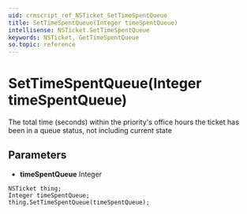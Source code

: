```yaml
---
uid: crmscript_ref_NSTicket_SetTimeSpentQueue
title: SetTimeSpentQueue(Integer timeSpentQueue)
intellisense: NSTicket.SetTimeSpentQueue
keywords: NSTicket, GetTimeSpentQueue
so.topic: reference
---
```


# SetTimeSpentQueue(Integer timeSpentQueue)

The total time (seconds) within the priority's office hours the ticket has been in a queue status, not including current state

## Parameters

* **timeSpentQueue** Integer

```crmscript
NSTicket thing;
Integer timeSpentQueue;
thing.SetTimeSpentQueue(timeSpentQueue);
```

